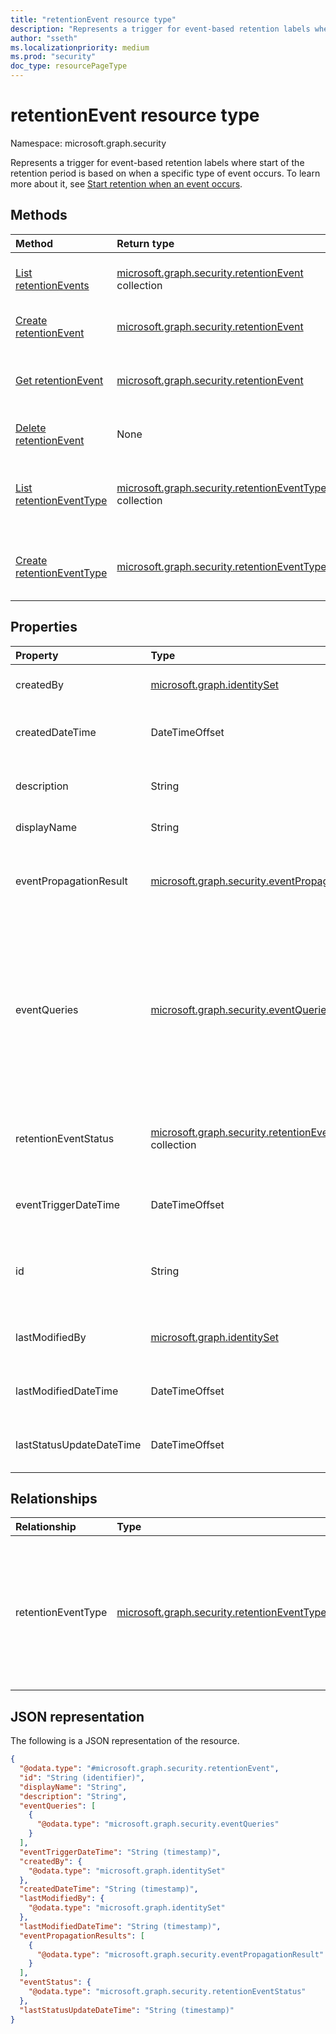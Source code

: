 ```yaml
---
title: "retentionEvent resource type"
description: "Represents a trigger for event-based retention labels where start of the retention period is based on when a specific type of event occurs."
author: "sseth"
ms.localizationpriority: medium
ms.prod: "security"
doc_type: resourcePageType
---
```


# retentionEvent resource type

Namespace: microsoft.graph.security

Represents a trigger for event-based retention labels where start of the retention period is based on when a specific type of event occurs.
To learn more about it, see [Start retention when an event occurs](/microsoft-365/compliance/event-driven-retention).


## Methods
|Method|Return type|Description|
|:---|:---|:---|
|[List retentionEvents](../api/security-retentionevent-list.md)|[microsoft.graph.security.retentionEvent](../resources/security-retentionevent.md) collection|Get a list of the [retentionEvent](../resources/security-retentionevent.md) objects and their properties.|
|[Create retentionEvent](../api/security-retentionevent-post.md)|[microsoft.graph.security.retentionEvent](../resources/security-retentionevent.md)|Create a new [retentionEvent](../resources/security-retentionevent.md) object.|
|[Get retentionEvent](../api/security-retentionevent-get.md)|[microsoft.graph.security.retentionEvent](../resources/security-retentionevent.md)|Read the properties and relationships of a [retentionEvent](../resources/security-retentionevent.md) object.|
|[Delete retentionEvent](../api/security-retentionevent-delete.md)|None|Delete a [retentionEvent](../resources/security-retentionevent.md) object.|
|[List retentionEventType](../api/security-retentioneventtype-list.md)|[microsoft.graph.security.retentionEventType](../resources/security-retentioneventtype.md) collection|Get the retentionEventType resources from the exapnd eventType navigation property.|
|[Create retentionEventType](../api/security-retentioneventtype-post.md)|[microsoft.graph.security.retentionEventType](../resources/security-retentioneventtype.md)|Add eventType by adding the relevant odata property when creating an event.|


## Properties
|Property|Type|Description|
|:---|:---|:---|
|createdBy|[microsoft.graph.identitySet](/graph/api/resources/identityset)|The user who created the retentionEvent.|
|createdDateTime|DateTimeOffset|The date time when the retentionEvent was created.|
|description|String|Optional information about the event.|
|displayName|String|Name of the event.|
|eventPropagationResult|[microsoft.graph.security.eventPropagationResult](../resources/security-eventpropagationresult.md)|Represents the success status of a created event and additional information.|
|eventQueries|[microsoft.graph.security.eventQueries](../resources/security-eventqueries.md) collection| Represents the workload (SharePoint Online, OneDrive for Business, Exchange Online) and identification information associated with a retention event.|
|retentionEventStatus|[microsoft.graph.security.retentionEventStatus](../resources/security-retentioneventstatus.md) collection|Status of event propogation to the scoped locations after the event has been created.|
|eventTriggerDateTime|DateTimeOffset|Optional time when the event should be triggered.|
|id|String|Represents the unique ID of the user who created the retentionEvent. [entity](/graph/api/resources/entity).|
|lastModifiedBy|[microsoft.graph.identitySet](/graph/api/resources/identityset)|The user who last modified the retentionEvent.|
|lastModifiedDateTime|DateTimeOffset|The latest date time when the retentionEvent was modified.|
|lastStatusUpdateDateTime|DateTimeOffset|Last time the status of the event was updated.|

## Relationships
|Relationship|Type|Description|
|:---|:---|:---|
|retentionEventType|[microsoft.graph.security.retentionEventType](../resources/security-retentioneventtype.md)|Specifies the event that will start the retention period for labels that use this event type when an event is created.|

## JSON representation
The following is a JSON representation of the resource.
<!-- {
  "blockType": "resource",
  "keyProperty": "id",
  "@odata.type": "microsoft.graph.security.retentionEvent",
  "baseType": "microsoft.graph.entity",
  "openType": false
}
-->
``` json
{
  "@odata.type": "#microsoft.graph.security.retentionEvent",
  "id": "String (identifier)",
  "displayName": "String",
  "description": "String",
  "eventQueries": [
    {
      "@odata.type": "microsoft.graph.security.eventQueries"
    }
  ],
  "eventTriggerDateTime": "String (timestamp)",
  "createdBy": {
    "@odata.type": "microsoft.graph.identitySet"
  },
  "createdDateTime": "String (timestamp)",
  "lastModifiedBy": {
    "@odata.type": "microsoft.graph.identitySet"
  },
  "lastModifiedDateTime": "String (timestamp)",
  "eventPropagationResults": [
    {
      "@odata.type": "microsoft.graph.security.eventPropagationResult"
    }
  ],
  "eventStatus": {
    "@odata.type": "microsoft.graph.security.retentionEventStatus"
  },
  "lastStatusUpdateDateTime": "String (timestamp)"
}
```
